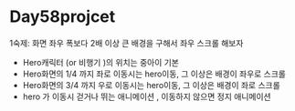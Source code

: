 # Day58projcet

1숙제:
화면 좌우 폭보다 2배 이상 큰 배경을 구해서 좌우 스크롤 해보자
  - Hero캐릭터 (or 비행기 )의 위치는 중아이 기본
  - Hero화면의 1/4 까지 좌로 이동시는 hero이동, 그 이상은 배경이 좌우로 스크롤
  - Hero화면의 3/4 까지 우로 이동시는 hero이동, 그 이상은 배경이 좌로 스크롤
  - hero 가 이동시 걷거나 뛰는 애니메이션 , 이동하지 않으면 정지 애니메이션
  
